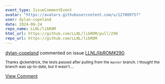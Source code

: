 ```yaml
---
event_type: IssueCommentEvent
avatar: "https://avatars.githubusercontent.com/u/12700975?"
user: dylan-copeland
date: 2024-06-24
repo_name: LLNL/libROM
html_url: https://github.com/LLNL/libROM/pull/290
repo_url: https://github.com/LLNL/libROM
---
```


<a href='https://github.com/dylan-copeland' target='_blank'>dylan-copeland</a> commented on issue <a href='https://github.com/LLNL/libROM/pull/290' target='_blank'>LLNL/libROM#290</a>.

<small>Thanks @ckendrick, the tests passed after pulling from the `master` branch. I thought the branch was up-to-date, but it wasn't....</small>

<a href='https://github.com/LLNL/libROM/pull/290' target='_blank'>View Comment</a>